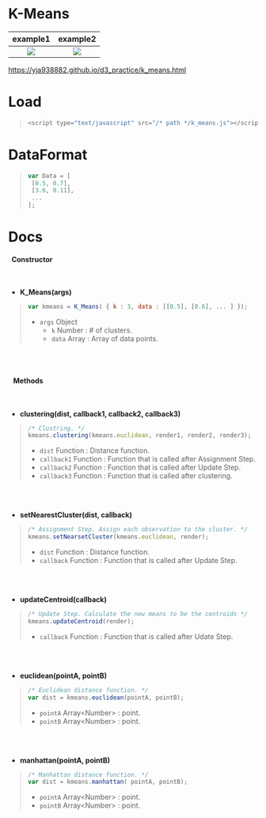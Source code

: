 K-Means
===  
example1             |  example2
:-------------------------:|:-------------------------:
![](https://github.com/yja938882/DSJS/blob/master/k_means/example/example1.png)  |  ![](https://github.com/yja938882/DSJS/blob/master/k_means/example/example2.png)

https://yja938882.github.io/d3_practice/k_means.html

Load
=== 
> ```javascript
> <script type="text/javascript" src="/* path */k_means.js"></script>
  
DataFormat
=== 
> ```javascript
> var Data = [
>  [0.5, 0.7],
>  [3.6, 0.11],
>  ...
> ];
>```

 
Docs
===
#### &nbsp;&nbsp;Constructor  

</br>

* **K_Means(args)**   

> ```javascript
> var kmeans = K_Means( { k : 3, data : [[0.5], [0.6], ... ] });
> ```
> * ```args``` Object 
>    *  ```k``` Number : # of clusters.
>    *  ```data``` Array : Array of data points.  

</br></br>

#### &nbsp;&nbsp; Methods 

</br>

* **clustering(dist, callback1, callback2, callback3)**

> ```javascript
> /* Clustring. */
> kmeans.clustering(kmeans.euclidean, render1, render2, render3);
> ```
> * ```dist``` Function : Distance function.
> * ```callback1``` Function : Function that is called after Assignment Step.
> * ```callback2``` Function : Function that is called after Update Step.
> * ```callback3``` Function : Function that is called after clustering.

</br></br>

* **setNearestCluster(dist, callback)**

> ```javascript
> /* Assignment Step. Assign each observation to the cluster. */
> kmeans.setNearsetCluster(kmeans.euclidean, render);
> ```
> * ```dist``` Function : Distance function.
> * ```callback``` Function : Function that is called after Update Step.

</br></br>
  
* **updateCentroid(callback)** 

> ```javascript
>/* Update Step. Calculate the new means to be the centroids */
> kmeans.updateCentroid(render);
> ```
> * ```callback``` Function : Function that is called after Udate Step.

</br></br>
  
* **euclidean(pointA, pointB)** 

> ```javascript
> /* Euclidean distance function. */
> var dist = kmeans.euclidean(pointA, pointB);
> ```
> * ```pointA``` Array\<Number\> : point.
> * ```pointB``` Array\<Number\> : point.

</br></br>

* **manhattan(pointA, pointB)** 

> ```javascript
> /* Manhattan distance function. */
> var dist = kmeans.manhattan( pointA, pointB);
> ```
> * ```pointA``` Array\<Number\> : point.
> * ```pointB``` Array\<Number\> : point.


